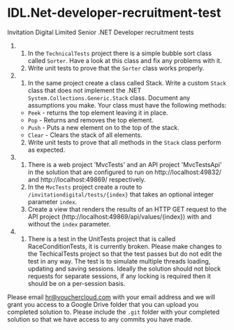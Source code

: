 # IDL.Net-developer-recruitment-test
Invitation Digital Limited Senior .NET Developer recruitment tests

1.
    1. In the `TechnicalTests` project there is a simple bubble sort class called `Sorter`. Have a look at this class and fix any problems with it.
    2. Write unit tests to prove that the `Sorter` class works properly.

2.
    1. In the same project create a class called Stack. Write a custom `Stack` class that does not implement the .NET `System.Collections.Generic.Stack` class. Document any assumptions you make. Your class must have the following methods:
    - `Peek` - returns the top element leaving it in place.
    - `Pop` - Returns and removes the top element.
    - `Push` - Puts a new element on to the top of the stack.
    - `Clear` - Clears the stack of all elements.
    2. Write unit tests to prove that all methods in the `Stack` class perform as expected.

3.
    1. There is a web project 'MvcTests' and an API project 'MvcTestsApi' in the solution that are configured to run on http://localhost:49832/ and http://localhost:49869/ respectively.
    2. In the `MvcTests` project create a route to `/invitationdigital/tests/{index}` that takes an optional integer parameter `index`. 
    3. Create a view that renders the results of an HTTP GET request to the API project (http://localhost:49869/api/values/{index}) with and without the `index` parameter.
 
4.
    1. There is a test in the UnitTests project that is called RaceConditionTests, it is currently broken. Please make changes to the TechicalTests project so that the test passes but do not edit the test in any way. The test is to simulate multiple threads loading, updating and saving sessions. Ideally the solution should not block requests for separate sessions, if any locking is required then it should be on a per-session basis.

Please email <hr@vouchercloud.com> with your email address and we will grant you access to a Google Drive folder that you can upload you completed solution to. Please include the `.git` folder with your completed solution so that we have access to any commits you have made.
